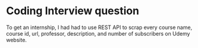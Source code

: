 # Coding Interview question 

To get an internship, I had had to use REST API to scrap every course name, course id, url, professor, description, and number of subscribers on Udemy website. 
